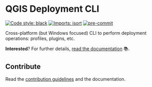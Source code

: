 # QGIS Deployment CLI

[![Code style: black](https://img.shields.io/badge/code%20style-black-000000.svg)](https://github.com/psf/black)
[![Imports: isort](https://img.shields.io/badge/%20imports-isort-%231674b1?style=flat&labelColor=ef8336)](https://pycqa.github.io/isort/)
[![pre-commit](https://img.shields.io/badge/pre--commit-enabled-brightgreen?logo=pre-commit&logoColor=white)](https://github.com/pre-commit/pre-commit)

Cross-platform (but Windows focused) CLI to perform deployment operations: profiles, plugins, etc.

**Interested**? For further details, [read the documentation](https://oslandia.gitlab.io/qgis/qgis-deployment-cli/) :books:.

## Contribute

Read the [contribution guidelines](CONTRIBUTING.md) and the documentation.

